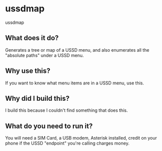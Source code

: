 # ussdmap
ussdmap

## What does it do?
Generates a tree or map of a USSD menu, and also enumerates all the "absolute paths" under a USSD menu.

## Why use this?
If you want to know what menu items are in a USSD menu, use this.

## Why did I build this?
I build this because I couldn't find something that does this.

## What do you need to run it?
You will need a SIM Card, a USB modem, Asterisk installed, credit on your phone if the USSD "endpoint" you're calling charges money.

